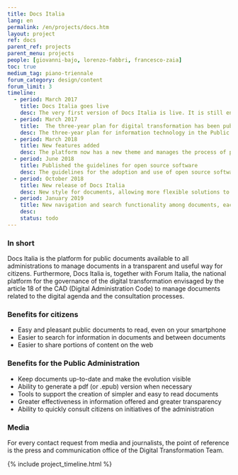 ```yaml
---
title: Docs Italia
lang: en
permalink: /en/projects/docs.htm
layout: project
ref: docs
parent_ref: projects
parent_menu: projects
people: [giovanni-bajo, lorenzo-fabbri, francesco-zaia]
toc: true
medium_tag: piano-triennale
forum_category: design/content
forum_limit: 3
timeline:
  - period: March 2017
    title: Docs Italia goes live
    desc: The very first version of Docs Italia is live. It is still entirely based on the open source project ReadTheDocs
  - period: March 2017
    title:  The three-year plan for digital transformation has been published
    desc: The three-year plan for information technology in the Public Administration is published on the first version of Docs Italia
  - period: March 2018
    title: New features added
    desc: The platform now has a new theme and manages the process of public consultation of documents, as established by the CAD
  - period: June 2018
    title: Published the guidelines for open source software
    desc: The guidelines for the adoption and use of open source software are published on the first version of Docs Italia
  - period: October 2018
    title: New release of Docs Italia
    desc: New style for documents, allowing more flexible solutions to produce documents that are even easier and more pleasant to read
  - period: January 2019
    title: New navigation and search functionality among documents, each institution will have a dedicated section for documents
    desc:
    status: todo
---
```


### In short

Docs Italia is the platform for public documents available to all administrations to manage documents in a transparent and useful way for citizens. Furthermore, Docs Italia is, together with Forum Italia, the national platform for the governance of the digital transformation envisaged
by the article 18 of the CAD (Digital Administration Code) to manage documents related to the digital agenda and the consultation processes.

### Benefits for citizens

* Easy and pleasant public documents to read, even on your smartphone
* Easier to search for information in documents and between documents
* Easier to share portions of content on the web

### Benefits for the Public Administration

* Keep documents up-to-date and make the evolution visible
* Ability to generate a pdf (or .epub) version when necessary
* Tools to support the creation of simpler and easy to read documents
* Greater effectiveness in information offered and greater transparency
* Ability to quickly consult citizens on initiatives of the administration

### Media

For every contact request from media and journalists, the point of reference is the press and communication office of the Digital Transformation Team.

{% include project_timeline.html %}
